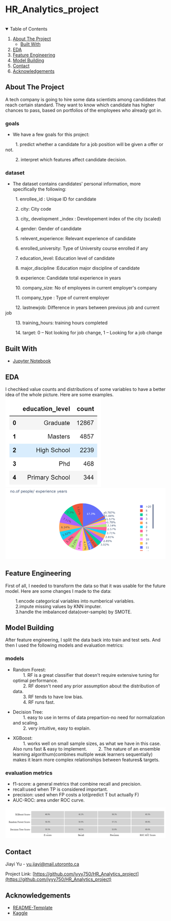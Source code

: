 # HR_Analytics_project
<br>

<!-- TABLE OF CONTENTS -->
<details open="open">
  <summary>Table of Contents</summary>
  <ol>
    <li>
      <a href="#about-the-project">About The Project</a>
      <ul>
        <li><a href="#built-with">Built With</a></li>
      </ul>
    </li>
    <li><a href="#eda">EDA</a></li>
     <li><a href="#feature-engineering">Feature Engineering</a></li>
    <li><a href="#model-building">Model Building</a></li>
    <li><a href="#contact">Contact</a></li>
    <li><a href="#acknowledgements">Acknowledgements</a></li>
  </ol>
</details>


<!-- ABOUT THE PROJECT -->
## About The Project
  A tech company is going to hire some data scientists among candidates that reach certain standard. They want to know which candidate has higher chances to pass, based on portfolios of the employees who already got in.

### goals
* We have a few goals for this project:  

&emsp;&emsp; 1. predict whether a candidate for a job position will be given a offer or not.

&emsp;&emsp; 2. interpret which features affect candidate decision.

### dataset
* The dataset contains candidates' personal information, more specifically the following:  

&emsp;&emsp; 1. enrollee_id : Unique ID for candidate

&emsp;&emsp; 2. city: City code

&emsp;&emsp; 3. city_ development _index : Developement index of the city (scaled)

&emsp;&emsp; 4. gender: Gender of candidate

&emsp;&emsp; 5. relevent_experience: Relevant experience of candidate

&emsp;&emsp; 6. enrolled_university: Type of University course enrolled if any

&emsp;&emsp; 7. education_level: Education level of candidate

&emsp;&emsp; 8. major_discipline :Education major discipline of candidate

&emsp;&emsp; 9. experience: Candidate total experience in years

&emsp;&emsp; 10. company_size: No of employees in current employer's company

&emsp;&emsp; 11. company_type : Type of current employer

&emsp;&emsp; 12. lastnewjob: Difference in years between previous job and current job

&emsp;&emsp; 13. training_hours: training hours completed

&emsp;&emsp; 14. target: 0 – Not looking for job change, 1 – Looking for a job change


## Built With
* [Jupyter Notebook](https://jupyter.org/)

## EDA
I chechked value counts and distributions of some variables to have a better idea of the whole picture. Here are some examples.
<img src="1.png" width = 300>
<img src="2.png">


## Feature Engineering
First of all, I needed to transform the data so that it was usable for the future model. Here are some changes I made to the data:

&emsp;&emsp; 1.encode categorical variables into numberical variables.  
&emsp;&emsp; 2.impute missing values by KNN imputer.  
&emsp;&emsp; 3.handle the imbalanced data(over-sample) by SMOTE.  


## Model Building
After feature engineering, I split the data back into train and test sets.
And then I used the following models and evaluation metrics:

### models
* Random Forest:  
&emsp;&emsp; 1. RF is a great classifier that doesn't require extensive tuning for optimal performance.  
&emsp;&emsp; 2. RF doesn't need any prior assumption about the distribution of data.  
&emsp;&emsp; 3. RF tends to have low bias.  
&emsp;&emsp; 4. RF runs fast.  

* Decision Tree:  
&emsp;&emsp; 1. easy to use in terms of data prepartion-no need for normalization and scaling.  
&emsp;&emsp; 2. very intuitive, easy to explain.

* XGBoost:   
&emsp;&emsp; 1. works well on small sample sizes, as what we have in this case. Also runs fast & easy to implement.
&emsp;&emsp; 2. The nature of an ensemble learning algorithum(combines multiple weak learners sequentially) makes it learn more complex relationships between features& targets.


### evaluation metrics
* f1-score: a general metrics that combine recall and precision.
* recall:used when TP is considered important.
* precision: used when FP costs a lot(predict T but actually F)
* AUC-ROC: area under ROC curve.
<img src="evaluation metrics.png">



<!-- CONTACT -->
## Contact

Jiayi Yu - yu.jiayi@mail.utoronto.ca

Project Link: [https://github.com/jyyy750/HR_Analytics_project](https://github.com/jyyy750/HR_Analytics_project)

<!-- ACKNOWLEDGEMENTS -->
## Acknowledgements
* [README-Template](https://github.com/othneildrew/Best-README-Template/blob/master/README.md#about-the-project)
* [Kaggle](https://www.kaggle.com/arashnic/hr-analytics-job-change-of-data-scientists)
